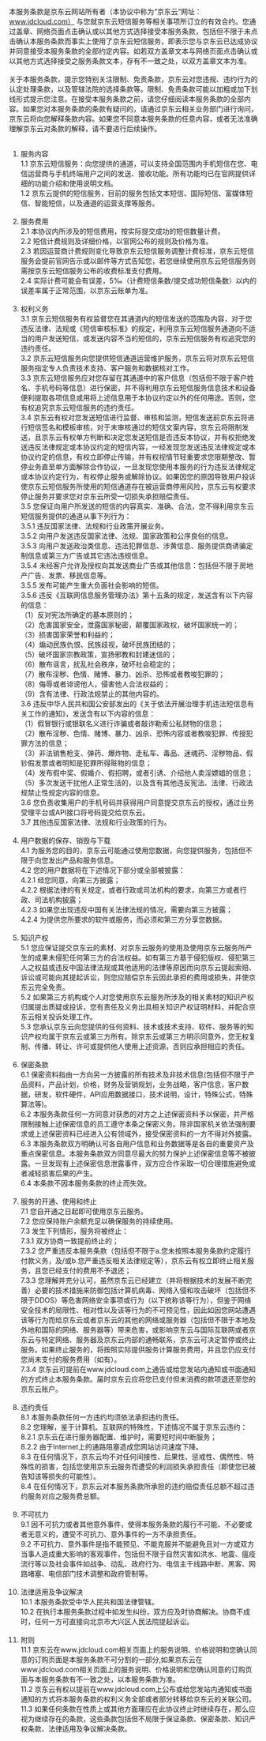 本服务条款是京东云网站所有者（本协议中称为“京东云”网址：www.jdcloud.com） 与您就京东云短信服务等相关事项所订立的有效合约。您通过盖章、网络页面点击确认或以其他方式选择接受本服务条款，包括但不限于未点击确认本服务条款而事实上使用了京东云短信服务，即表示您与京东云已达成协议并同意接受本服务条款的全部约定内容。如若双方盖章文本与网络页面点击确认或以其他方式选择接受之服务条款文本，存有不一致之处，以双方盖章文本为准。<br><br>
关于本服务条款，提示您特别关注限制、免责条款，京东云对您违规、违约行为的认定处理条款，以及管辖法院的选择条款等。限制、免责条款可能以加粗或加下划线形式提示您注意。在接受本服务条款之前，请您仔细阅读本服务条款的全部内容。如果您对本服务条款的条款有疑问的，请通过京东云相关业务部门进行询问，京东云将向您解释条款内容。如果您不同意本服务条款的任意内容，或者无法准确理解京东云对条款的解释，请不要进行后续操作。<br><br>
1. 服务内容<br>
    1.1 京东云短信服务：向您提供的通道，可以支持全国范围内手机短信在您、电信运营商与手机终端用户之间的发送、接收功能。所有功能均已在官网提供详细的功能介绍和使用说明文档。<br>
    1.2 京东云提供的短信服务，目前的服务包括文本短信、国际短信、富媒体短信、智能短信，以及通道的运营支撑等服务。<br><br>
2. 服务费用<br>
    2.1 本协议内所涉及的短信费用，按实际提交成功的短信数量计费。<br>
    2.2 短信计费规则及详细价格，以官网公布的规则及价格为准。<br>
    2.3 若因运营商计费规则变化导致京东云短信服务调整计费标准，京东云短信服务会提前官网告示或以邮件等方式告知您，若您继续使用京东云短信服务则需按京东云短信服务公布的收费标准支付费用。<br>
    2.4 实际计费可能会有误差，5‰（计费短信条数/提交成功短信条数）以内的误差率属于正常范围，以京东云账单为准。<br><br>
3. 权利义务<br>
    3.1 京东云短信服务有权监督您在其通道内的短信发送的范围及内容，对于您违反法律、法规或《短信审核标准》的规定，利用京东云短信服务通道向不适当的用户发送短信，或发送内容不当的短信的，京东云短信服务有权追究您的违约责任。<br>
    3.2 京东云短信服务向您提供短信通道运营维护服务，京东云将对京东云短信服务指定专人负责技术支持、客户服务和数据核对工作。<br>
    3.3 京东云短信服务应对您存留在其通道中的客户信息（包括但不限于客户姓名、手机号码等信息）进行保密，并不得利用京东云短信服务信息技术和设备便利提取各项信息或用将上述信息用于本协议约定以外的任何用途。否则，您有权追究京东云短信服务的违约责任。<br>
    3.4 京东云有权对您发送短信进行监督、审核和监测，短信发送前京东云将进行短信签名和模板审核，对于未审核通过的短信文案内容，京东云将限制发送，且京东云有权单方判断和决定您发送短信是否违反本协议，并有权拒绝发送违反法律规定或本协议约定的短信内容，一经发现您发送违反法律规定或本协议约定的信息，有权立即停止传输，并有权视情节轻重要求您限期整改、暂停业务直至单方面解除合作协议，一旦发现您使用本服务的行为违反法律规定或本协议约定行为，有权停止服务或解除协议。如果因您的原因导致用户投诉使京东云短信服务所使用的短信通道存在被运营商停用风险，京东云有权要求停止服务并要求您对京东云所受一切损失承担赔偿责任。<br>
    3.5 您保证向用户所发送的短信的内容真实、准确、合法，您不得利用京东云短信服务提供的通道从事下列行为：<br>
    3.5.1 违反国家法律、法规和行业政策开展业务。<br>
    3.5.2 向用户发送违反国家法律、法规、国家政策和公序良俗的信息。<br>
    3.5.3 向用户发送政治类信息、违法犯罪信息、涉黄信息、服务提供商诱骗定制信息或第三方广告或其它违法违规信息。<br>
    3.5.4 未经客户允许及授权向其发送商业广告或其他信息：包括但不限于房地产广告、发票、移民信息等。<br>
    3.5.5 发布可能产生重大负面社会影响的短信。<br>
    3.5.6 违反《互联网信息服务管理办法》第十五条的规定，发送含有以下内容的信息：<br>
    （1）反对宪法所确定的基本原则的；<br>
    （2）危害国家安全，泄露国家秘密，颠覆国家政权，破坏国家统一的；<br>
    （3）损害国家荣誉和利益的；<br>
    （4）煽动民族仇恨、民族歧视，破坏民族团结的；<br>
    （5）破坏国家宗教政策，宣扬邪教和封建迷信的；<br>
    （6）散布谣言，扰乱社会秩序，破坏社会稳定的；<br>
    （7）散布淫秽、色情、赌博、暴力、凶杀、恐怖或者教唆犯罪的；<br>
    （8）侮辱或者诽谤他人，侵害他人合法权益的；<br>
    （9）含有法律、行政法规禁止的其他内容的。<br>
    3.6 违反中华人民共和国公安部发出的《关于依法开展治理手机违法短信息有关工作的通知》，发送含有以下内容的信息：<br>
    （1）假冒银行或银联名义进行诈骗或者敲诈勒索公私财物的信息；<br>
    （2）散布淫秽、色情、赌博、暴力、凶杀、恐怖内容或者教唆犯罪、传授犯罪方法的信息；<br>
    （3）非法销售枪支、弹药、爆炸物、走私车、毒品、迷魂药、淫秽物品、假钞假发票或者明知是犯罪所得赃物的信息；<br>
    （4）发布假中奖、假婚介、假招聘，或者引诱、介绍他人卖淫嫖娼的信息；<br>
    （5）多次发送干扰他人正常生活的，以及含有其他违反宪法、法律、行政法规禁止性规定内容的信息。<br>
    3.6 您负责收集用户的手机号码并获得用户同意提交京东云的授权，通过业务受理平台或API接口将号码提交给京东云。<br>
    3.7 其他违反国家法律、法规和行业政策的行为。<br><br>
4. 用户数据的保存、销毁与下载<br>
    4.1 为服务您的目的，京东云可能通过使用您数据，向您提供服务，包括但不限于向您发出产品和服务信息。<br>
    4.2 您的用户数据将在下述情况下部分或全部被披露：<br>
    4.2.1 经您同意，向第三方披露；<br>
    4.2.2 根据法律的有关规定，或者行政或司法机构的要求，向第三方或者行政、司法机构披露；<br>
    4.2.3 如果您出现违反中国有关法律法规的情况，需要向第三方披露；<br>
    4.2.4 为提供您所要求的软件或服务，而必须和第三方分享您数据。<br><br>
5. 知识产权<br>
    5.1 您应保证提交京东云的素材、对京东云服务的使用及使用京东云服务所产生的成果未侵犯任何第三方的合法权益。如有第三方基于侵犯版权、侵犯第三人之权益或违反中国法律法规或其他适用的法律等原因而向京东云提起索赔、诉讼或可能向其提起诉讼，则您应赔偿京东云因此承担的费用或损失，并使京东云完全免责。<br>
    5.2 如果第三方机构或个人对您使用京东云服务所涉及的相关素材的知识产权归属提出质疑或投诉，您有责任及义务出具相关知识产权证明材料，并配合京东云相关投诉处理工作。<br>
    5.3 您承认京东云向您提供的任何资料、技术或技术支持、软件、服务等的知识产权均属于京东云或第三方所有。除京东云或第三方明示同意外，您无权复制、传播、转让、许可或提供他人使用上述资源，否则应承担相应的责任。<br><br>
6. 保密条款<br>
    6.1 保密资料指由一方向另一方披露的所有技术及非技术信息(包括但不限于产品资料，产品计划，价格，财务及营销规划，业务战略，客户信息，客户数据，研发，软件硬件，API应用数据接口，技术说明，设计，特殊公式，特殊算法等)。<br>
    6.2 本服务条款任何一方同意对获悉的对方之上述保密资料予以保密，并严格限制接触上述保密信息的员工遵守本条之保密义务。除非国家机关依法强制要求或上述保密资料已经进入公有领域外，接受保密资料的一方不得对外披露。<br>
    6.3 本服务条款双方明确认可各自用户信息和业务数据等是各自的重要资产及重点保密信息。本服务条款双方同意尽最大的努力保护上述保密信息等不被披露。一旦发现有上述保密信息泄露事件，双方应合作采取一切合理措施避免或者减轻损害后果的产生。<br>
    6.4 本条款不因本服务条款的终止而失效。<br><br>
7. 服务的开通、使用和终止<br>
    7.1 您自开通之日起即可使用京东云服务。<br>
    7.2 您应保持账户余额充足以确保服务的持续使用。<br>
    7.3 发生下列情形，服务将被终止：<br>
    7.3.1 双方协商一致提前终止的；<br>
    7.3.2 您严重违反本服务条款（包括但不限于a.您未按照本服务条款约定履行付款义务，及/或b.您严重违反相关法律规定等），京东云有权立即终止相关服务，且您已经支付的费用不予退还；<br>
    7.3.3 您理解并充分认可，虽然京东云已经建立（并将根据技术的发展不断完善）必要的技术措施来防御包括计算机病毒、网络入侵和攻击破坏（包括但不限于DDOS）等危害网络安全事项或行为（以下统称该等行为），但鉴于网络安全技术的局限性、相对性以及该等行为的不可预见性，因此如因您网站遭遇该等行为而给京东云或者京东云的其他的网络或服务器（包括但不限于本地及外地和国际的网络、服务器等）带来危害，或影响京东云与国际互联网或者京东云与特定网络、服务器及京东云内部的通畅联系，京东云可决定暂停或终止服务。如果终止服务的，将按照实际提供服务计算服务费用，并且您仍应支付您尚未支付的服务费用（如有）。<br>
    7.3.4 京东云可提前在www.jdcloud.com上通告或给您发站内通知或书面通知的方式终止本服务条款。届时京东云应将您已支付但未消费的款项退还至您的京东云账户。<br><br>
8. 违约责任<br>
    8.1 本服务条款任何一方违约均须依法承担违约责任。<br>
    8.2 您理解，鉴于计算机、互联网的特殊性，下述情况不属于京东云违约：<br>
    8.2.1 京东云在进行服务器配置、维护时，需要短时间中断服务；<br>
    8.2.2 由于Internet上的通路阻塞造成您网站访问速度下降。<br>
    8.3 在任何情况下，京东云均不对任何间接性、后果性、惩戒性、偶然性、特殊性的损害，包括您使用京东云服务而遭受的利润损失承担责任（即使您已被告知该等损失的可能性）。<br>
    8.4 在任何情况下，京东云对本服务条款所承担的违约赔偿责任总额不超过违约服务对应之服务费总额。<br><br>
9. 不可抗力<br>
    9.1 因不可抗力或者其他意外事件，使得本服务条款的履行不可能、不必要或者无意义的，遭受不可抗力、意外事件的一方不承担责任。<br>
    9.2 不可抗力、意外事件是指不能预见、不能克服并不能避免且对一方或双方当事人造成重大影响的客观事件，包括但不限于自然灾害如洪水、地震、瘟疫流行等以及社会事件如战争、动乱、政府行为、电信主干线路中断、黑客、网路堵塞、电信部门技术调整和政府管制等。<br><br>
10. 法律适用及争议解决<br>
    10.1 本服务条款受中华人民共和国法律管辖。<br>
    10.2 在执行本服务条款过程中如发生纠纷，双方应及时协商解决。协商不成时，任何一方可直接向北京市大兴区人民法院提起诉讼。<br><br>
11. 附则<br>
    11.1 京东云在www.jdcloud.com相关页面上的服务说明、价格说明和您确认同意的订购页面是本服务条款不可分割的一部分,如果京东云在www.jdcloud.com相关页面上的服务说明、价格说明和您确认同意的订购页面与本服务条款有不一致之处，以本服务条款为准。<br>
    11.2 京东云有权以提前在www.jdcloud.com上公布或给您发站内通知或书面通知的方式将本服务条款的权利义务全部或者部分转移给京东云的关联公司。<br>
    11.3 如果任何条款在性质上或其他方面理应在此协议终止时继续存在，那么应视为继续存在的条款，这些条款包括但不局限于保证条款、保密条款、知识产权条款、法律适用及争议解决条款。<br>
